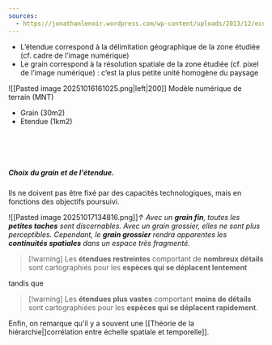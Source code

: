 ```yaml
---
sources:
  - https://jonathanlenoir.wordpress.com/wp-content/uploads/2013/12/ecologie-du-paysage.pdf
---
```

- L’étendue correspond à la délimitation géographique de la zone étudiée (cf. cadre de l’image numérique) 
- Le grain correspond à la résolution spatiale de la zone étudiée (cf. pixel de l’image numérique) : c’est la plus petite unité homogène du paysage

![[Pasted image 20251016161025.png|left|200]]
Modèle numérique de terrain (MNT)
- Grain (30m2)
- Etendue (1km2)

<br>
<br>
<br>

##### Choix du grain et de l'étendue.

Ils ne doivent pas être fixé par des capacités technologiques, mais en fonctions des objectifs poursuivi.

![[Pasted image 20251017134816.png]]*↑ Avec un **grain fin**, toutes les **petites taches** sont discernables. Avec un grain grossier, elles ne sont plus perceptibles. Cependant, le **grain grossier** rendra apparentes les **continuités spatiales** dans un espace très fragmenté.*

>[!warning] Les **étendues restreintes** comportant de **nombreux détails** sont cartographiés pour les **espèces qui se déplacent lentement**

tandis que
>[!warning] Les **étendues plus vastes** comportant **moins de détails** sont cartographiées pour les **espèces qui se déplacent rapidement**.

Enfin, on remarque qu'il y a souvent une [[Théorie de la hiérarchie|]corrélation entre échelle spatiale et temporelle]].
